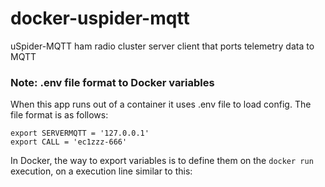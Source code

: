 # docker-uspider-mqtt
uSpider-MQTT ham radio cluster server client that ports telemetry data to MQTT


### Note: .env file format to Docker variables
When this app runs out of a container it uses .env file to load config. The file format is as follows:

```
export SERVERMQTT = '127.0.0.1'
export CALL = 'ec1zzz-666'
```

In Docker, the way to export variables is to define them on the ```docker run``` execution, on a execution line similar to this:

```
 
```

